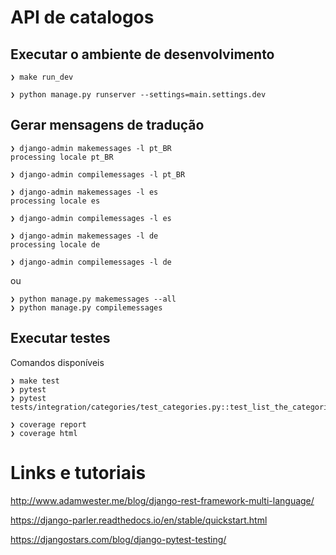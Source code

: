 # API de catalogos

## Executar o ambiente de desenvolvimento

```shell
❯ make run_dev

❯ python manage.py runserver --settings=main.settings.dev

```

## Gerar mensagens de tradução

```shell
❯ django-admin makemessages -l pt_BR
processing locale pt_BR

❯ django-admin compilemessages -l pt_BR

❯ django-admin makemessages -l es
processing locale es

❯ django-admin compilemessages -l es

❯ django-admin makemessages -l de
processing locale de

❯ django-admin compilemessages -l de

```

ou

```shell
❯ python manage.py makemessages --all
❯ python manage.py compilemessages
```

## Executar testes

Comandos disponíveis

```shell
❯ make test
❯ pytest
❯ pytest tests/integration/categories/test_categories.py::test_list_the_categories
```

```shell
❯ coverage report
❯ coverage html
```

# Links e tutoriais

http://www.adamwester.me/blog/django-rest-framework-multi-language/

https://django-parler.readthedocs.io/en/stable/quickstart.html

https://djangostars.com/blog/django-pytest-testing/
